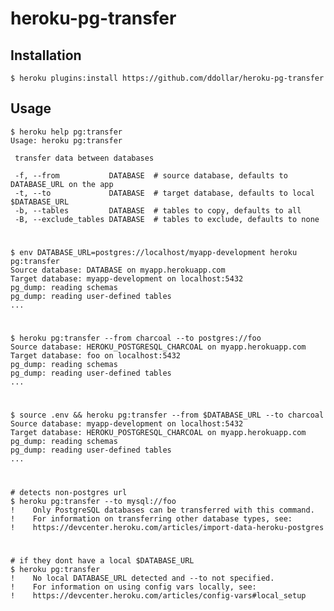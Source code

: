 # heroku-pg-transfer

## Installation

    $ heroku plugins:install https://github.com/ddollar/heroku-pg-transfer

## Usage

    $ heroku help pg:transfer
	Usage: heroku pg:transfer

	 transfer data between databases

	 -f, --from           DATABASE  # source database, defaults to DATABASE_URL on the app
     -t, --to             DATABASE  # target database, defaults to local $DATABASE_URL
     -b, --tables         DATABASE  # tables to copy, defaults to all
     -B, --exclude_tables DATABASE  # tables to exclude, defaults to none
#
    $ env DATABASE_URL=postgres://localhost/myapp-development heroku pg:transfer
    Source database: DATABASE on myapp.herokuapp.com
    Target database: myapp-development on localhost:5432
    pg_dump: reading schemas
    pg_dump: reading user-defined tables
    ...
#
    $ heroku pg:transfer --from charcoal --to postgres://foo
    Source database: HEROKU_POSTGRESQL_CHARCOAL on myapp.herokuapp.com
    Target database: foo on localhost:5432
    pg_dump: reading schemas
    pg_dump: reading user-defined tables
    ...
#
    $ source .env && heroku pg:transfer --from $DATABASE_URL --to charcoal
    Source database: myapp-development on localhost:5432
    Target database: HEROKU_POSTGRESQL_CHARCOAL on myapp.herokuapp.com
    pg_dump: reading schemas
    pg_dump: reading user-defined tables
    ...
#
    # detects non-postgres url
    $ heroku pg:transfer --to mysql://foo
    !    Only PostgreSQL databases can be transferred with this command.
    !    For information on transferring other database types, see:
    !    https://devcenter.heroku.com/articles/import-data-heroku-postgres
#
    # if they dont have a local $DATABASE_URL
    $ heroku pg:transfer
    !    No local DATABASE_URL detected and --to not specified.
    !    For information on using config vars locally, see:
    !    https://devcenter.heroku.com/articles/config-vars#local_setup
